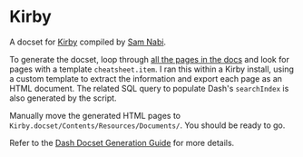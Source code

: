 Kirby
======================

A docset for [Kirby](http://getkirby.com) compiled by [Sam Nabi](http://samnabi.com).

To generate the docset, loop through [all the pages in the docs](https://github.com/getkirby/getkirby.com/tree/master/content/1-docs/) and look for pages with a template `cheatsheet.item`. I ran this within a Kirby install, using a custom template to extract the information and export each page as an HTML document. The related SQL query to populate Dash's `searchIndex` is also generated by the script.

Manually move the generated HTML pages to `Kirby.docset/Contents/Resources/Documents/`. You should be ready to go.

Refer to the [Dash Docset Generation Guide](https://kapeli.com/docsets) for more details.
